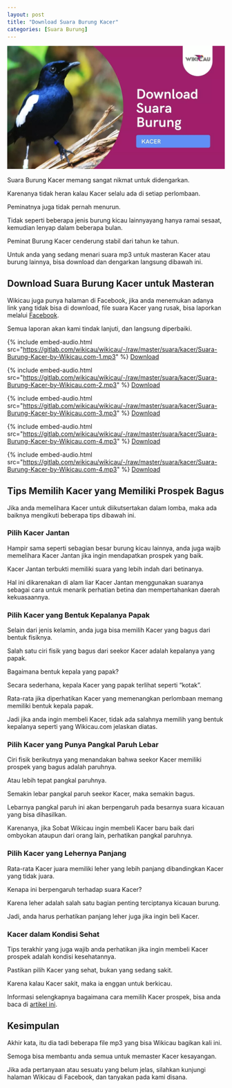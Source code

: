 ```yaml
---
layout: post
title: "Download Suara Burung Kacer"
categories: [Suara Burung]
---
```


![Download Suara Burung Kacer](/images/suara-burung-kacer.webp)

Suara Burung Kacer memang sangat nikmat untuk didengarkan.

Karenanya tidak heran kalau Kacer selalu ada di setiap perlombaan.

Peminatnya juga tidak pernah menurun.

Tidak seperti beberapa jenis burung kicau lainnyayang hanya ramai sesaat, kemudian lenyap dalam beberapa bulan.

Peminat Burung Kacer cenderung stabil dari tahun ke tahun.

Untuk anda yang sedang menari suara mp3 untuk masteran Kacer atau burung lainnya, bisa download dan dengarkan langsung dibawah ini.

## Download Suara Burung Kacer untuk Masteran

Wikicau juga punya halaman di Facebook, jika anda menemukan adanya link yang tidak bisa di download, file suara Kacer yang rusak, bisa laporkan melalui [Facebook](https://facebook.com/wikicau).

Semua laporan akan kami tindak lanjuti, dan langsung diperbaiki.

{% include embed-audio.html src="https://gitlab.com/wikicau/wikicau/-/raw/master/suara/kacer/Suara-Burung-Kacer-by-Wikicau.com-1.mp3" %}
[Download](https://bit.ly/2L7X1Vm)

{% include embed-audio.html src="https://gitlab.com/wikicau/wikicau/-/raw/master/suara/kacer/Suara-Burung-Kacer-by-Wikicau.com-2.mp3" %}
[Download](https://bit.ly/2x57N6E)

{% include embed-audio.html src="https://gitlab.com/wikicau/wikicau/-/raw/master/suara/kacer/Suara-Burung-Kacer-by-Wikicau.com-3.mp3" %}
[Download](https://bit.ly/2FpowGt)

{% include embed-audio.html src="https://gitlab.com/wikicau/wikicau/-/raw/master/suara/kacer/Suara-Burung-Kacer-by-Wikicau.com-4.mp3" %}
[Download](https://bit.ly/2Xv3oIQ)

{% include embed-audio.html src="https://gitlab.com/wikicau/wikicau/-/raw/master/suara/kacer/Suara-Burung-Kacer-by-Wikicau.com-4.mp3" %}
[Download](https://bit.ly/2WTOQDg)

## Tips Memilih Kacer yang Memiliki Prospek Bagus

Jika anda memelihara Kacer untuk diikutsertakan dalam lomba, maka ada baiknya mengikuti beberapa tips dibawah ini.

### Pilih Kacer Jantan

Hampir sama seperti sebagian besar burung kicau lainnya, anda juga wajib memelihara Kacer Jantan jika ingin mendapatkan prospek yang baik.

Kacer Jantan terbukti memiliki suara yang lebih indah dari betinanya.

Hal ini dikarenakan di alam liar Kacer Jantan menggunakan suaranya sebagai cara untuk menarik perhatian betina dan mempertahankan daerah kekuasaannya.

### Pilih Kacer yang Bentuk Kepalanya Papak

Selain dari jenis kelamin, anda juga bisa memilih Kacer yang bagus dari bentuk fisiknya.

Salah satu ciri fisik yang bagus dari seekor Kacer adalah kepalanya yang papak.

Bagaimana bentuk kepala yang papak?

Secara sederhana, kepala Kacer yang papak terlihat seperti “kotak”.

Rata-rata jika diperhatikan Kacer yang memenangkan perlombaan memang memiliki bentuk kepala papak.

Jadi jika anda ingin membeli Kacer, tidak ada salahnya memilih yang bentuk kepalanya seperti yang Wikicau.com jelaskan diatas.

### Pilih Kacer yang Punya Pangkal Paruh Lebar

Ciri fisik berikutnya yang menandakan bahwa seekor Kacer memiliki prospek yang bagus adalah paruhnya.

Atau lebih tepat pangkal paruhnya.

Semakin lebar pangkal paruh seekor Kacer, maka semakin bagus.

Lebarnya pangkal paruh ini akan berpengaruh pada besarnya suara kicauan yang bisa dihasilkan.

Karenanya, jika Sobat Wikicau ingin membeli Kacer baru baik dari ombyokan ataupun dari orang lain, perhatikan pangkal paruhnya.

### Pilih Kacer yang Lehernya Panjang

Rata-rata Kacer juara memiliki leher yang lebih panjang dibandingkan Kacer yang tidak juara.

Kenapa ini berpengaruh terhadap suara Kacer?

Karena leher adalah salah satu bagian penting terciptanya kicauan burung.

Jadi, anda harus perhatikan panjang leher juga jika ingin beli Kacer.

### Kacer dalam Kondisi Sehat

Tips terakhir yang juga wajib anda perhatikan jika ingin membeli Kacer prospek adalah kondisi kesehatannya.

Pastikan pilih Kacer yang sehat, bukan yang sedang sakit.

Karena kalau Kacer sakit, maka ia enggan untuk berkicau.

Informasi selengkapnya bagaimana cara memilih Kacer prospek, bisa anda baca di [artikel ini](https://wikicau.com/kacer-prospek/).

## Kesimpulan

Akhir kata, itu dia tadi beberapa file mp3 yang bisa Wikicau bagikan kali ini.

Semoga bisa membantu anda semua untuk memaster Kacer kesayangan.

Jika ada pertanyaan atau sesuatu yang belum jelas, silahkan kunjungi halaman Wikicau di Facebook, dan tanyakan pada kami disana.